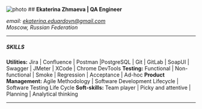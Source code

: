 ![photo](https://drive.google.com/file/d/12aPZuj-UAZqH_a11S64ttgJD6mC-lVaa/view?usp=drive_link) ## **Ekaterina Zhmaeva | QA Engineer**  

*email: ekaterina.eduardovn@gmail.com*  
*Moscow, Russian Federation*  
***

##### SKILLS  
**Utilities:** Jira | Confluence | Postman |PostgreSQL | Git | GitLab | SoapUI | Swagger | JMeter | XCode | Chrome DevTools
**Testing:** Functional | Non-functional | Smoke | Regression | Acceptance | Ad-hoc
**Product Management:** Agile Methodology | Software Development Lifecycle | Software Testing Life Cycle
**Soft-skills:** Team player | Picky and attentive | Planning | Analytical thinking  
***